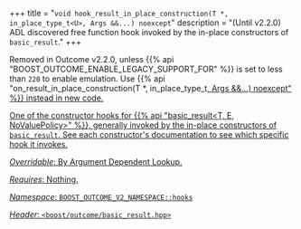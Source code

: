 +++
title = "`void hook_result_in_place_construction(T *, in_place_type_t<U>, Args &&...) noexcept`"
description = "(Until v2.2.0) ADL discovered free function hook invoked by the in-place constructors of `basic_result`."
+++

Removed in Outcome v2.2.0, unless {{% api "BOOST_OUTCOME_ENABLE_LEGACY_SUPPORT_FOR" %}} is set to less than `220` to
enable emulation. Use {{% api "on_result_in_place_construction(T *, in_place_type_t<U>, Args &&...) noexcept" %}} instead in new code.

One of the constructor hooks for {{% api "basic_result<T, E, NoValuePolicy>" %}}, generally invoked by the in-place constructors of `basic_result`. See each constructor's documentation to see which specific hook it invokes.

*Overridable*: By Argument Dependent Lookup.

*Requires*: Nothing.

*Namespace*: `BOOST_OUTCOME_V2_NAMESPACE::hooks`

*Header*: `<boost/outcome/basic_result.hpp>`
